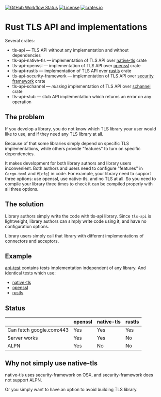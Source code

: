 [![GitHub Workflow Status](https://img.shields.io/github/workflow/status/stepancheg/rust-tls-api/CI)](https://github.com/stepancheg/rust-tls-api/actions?query=workflow%3ACI)
[![License](https://img.shields.io/crates/l/tls-api.svg)](https://github.com/stepancheg/rust-tls-api/blob/master/LICENSE)
[![crates.io](https://img.shields.io/crates/v/tls-api.svg)](https://crates.io/crates/tls-api) 

# Rust TLS API and implementations

Several crates:

* tls-api — TLS API without any implementation and without dependencies
* tls-api-native-tls — implementation of TLS API over
  [native-tls](https://github.com/sfackler/rust-native-tls) crate
* tls-api-openssl — implementation of TLS API over
  [openssl](https://github.com/sfackler/rust-openssl) crate
* tls-api-rustls — implementation of TLS API over
  [rustls](https://github.com/ctz/rustls) crate
* tls-api-security-framework — implementation of TLS API over
  [security framework](https://github.com/sfackler/rust-security-framework) crate
* tls-api-schannel — _missing_ implementation of TLS API over
  [schannel](https://github.com/steffengy/schannel-rs) crate
* tls-api-stub — stub API implementation which returns an error on any operation

## The problem

If you develop a library, you do not know which TLS library your user would like to use,
and if they need any TLS library at all.

Because of that some libraries simply depend on specific TLS implementations, while others
provide "features" to turn on specific dependencies.

It makes development for both library authors and library users inconvenient.
Both authors and users need to configure "features" in `Cargo.toml` and `#[cfg]` in code.
For example, your library need to support three options: use openssl, use native-tls, and
no TLS at all. So you need to compile your library three times to check it can be compiled
properly with all three options.

## The solution

Library authors simply write the code with tls-api library. Since `tls-api` is
lightweight, library authors can simply write code using it, and have no configuration options.

Library users simply call that library with different implementations of connectors and acceptors.

## Example

[api-test](https://github.com/stepancheg/rust-tls-api/blob/master/api-test/src/lib.rs)
contains tests implementation independent of any library. And identical tests which
use:
* [native-tls](https://github.com/stepancheg/rust-tls-api/blob/master/impl-native-tls/tests/test.rs)
* [openssl](https://github.com/stepancheg/rust-tls-api/blob/master/impl-openssl/tests/test.rs)
* [rustls](https://github.com/stepancheg/rust-tls-api/blob/master/impl-rustls/tests/test.rs)

## Status

|                          | openssl | native-tls | rustls |
| ------------------------ | ------- | ---------- | ------ |
| Can fetch google.com:443 | Yes     | Yes        | Yes    |
| Server works             | Yes     | Yes        | No     |
| ALPN                     | Yes     | No         | No     |

## Why not simply use native-tls

native-tls uses security-framework on OSX, and security-framework does not support ALPN.

Or you simply want to have an option to avoid building TLS library.
